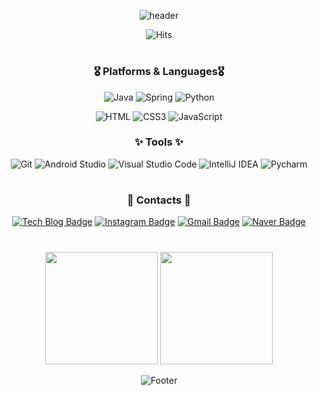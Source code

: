 <div align="center">

![header](https://capsule-render.vercel.app/api?type=waving&color=0:DDC9F8,100:CBFBEE&height=280&section=header&text=Dawon's%20Github%20🧸&fontSize=60&fontColor=252525)

![Hits](https://hits.seeyoufarm.com/api/count/incr/badge.svg?url=https%3A%2F%2Fgithub.com%2Fdaxx0ne&count_bg=%23FFBFC3&title_bg=%23FF86A6&icon=&icon_color=%23C9C9C9&title=HITS%F0%9F%94%A5&edge_flat=false)    

 

#
### 🎖️ Platforms & Languages🎖️
![Java](https://img.shields.io/badge/Java-007396.svg?&style=for-the-badge&logo=Java&logoColor=white)
![Spring](https://img.shields.io/badge/Spring-6DB33F.svg?&style=for-the-badge&logo=Spring&logoColor=white)
![Python](https://img.shields.io/badge/Python-3776AB.svg?&style=for-the-badge&logo=Python&logoColor=white)
<!-- ![Django](https://img.shields.io/badge/Django-092E20.svg?&style=for-the-badge&logo=Django&logoColor=white) -->
![HTML](https://img.shields.io/badge/HTML5-E34F26.svg?&style=for-the-badge&logo=HTML5&logoColor=white)
![CSS3](https://img.shields.io/badge/CSS3-1572B6.svg?&style=for-the-badge&logo=CSS3&logoColor=white)
![JavaScript](https://img.shields.io/badge/JavaScript-F7DF1E.svg?&style=for-the-badge&logo=JavaScript&logoColor=white)


### ✨ Tools ✨
![Git](https://img.shields.io/badge/Git-F05032.svg?&style=for-the-badge&logo=Git&logoColor=white)
![Android Studio](https://img.shields.io/badge/Android%20Studio-3DDC84.svg?&style=for-the-badge&logo=Android%20Studio&logoColor=white)
![Visual Studio Code](https://img.shields.io/badge/Visual%20Studio%20Code-007ACC.svg?&style=for-the-badge&logo=Visual%20Studio%20Code&logoColor=white)
![IntelliJ IDEA](https://img.shields.io/badge/IntelliJ%20IDEA-ED1965.svg?&style=for-the-badge&logo=IntelliJ%20IDEA&logoColor=white)
![Pycharm](https://img.shields.io/badge/PyCharm-00BFFF.svg?&style=for-the-badge&logo=PyCharm&logoColor=white)
#
### 💌 Contacts 💌
[![Tech Blog Badge](http://img.shields.io/badge/-Tech%20blog-13AFF0?style=flat-square&logo=Tistory&link=https://daxx0ne.tistory.com/)](https://daxx0ne.tistory.com/)
[![Instagram Badge](https://img.shields.io/badge/Instagram-FC60A8?style=flat-square&logo=Instagram&logoColor=white&link=https://www.instagram.com/daxx0ne/)](https://www.instagram.com/daxx0ne/)
[![Gmail Badge](https://img.shields.io/badge/Gmail-d14836?style=flat-square&logo=Gmail&logoColor=white&link=mailto:jcn07253@gmail.com)](mailto:jcn07253@gmail.com)
[![Naver Badge](https://img.shields.io/badge/Naver-03C75A?style=flat-square&logo=Naver&logoColor=white&link=mailto:jcn07253@naver.com)](mailto:jcn07253@naver.com)
  
#
    
<p>
  <img height="180em" src="https://github-readme-stats-sigma-five.vercel.app/api?username=daxx0ne&show_icons=true&theme=buefy">
  <img height="180em" src="https://github-readme-stats-sigma-five.vercel.app/api/top-langs/?username=daxx0ne&layout=compact&theme=buefy">
</p>
  
  
![Footer](https://capsule-render.vercel.app/api?type=waving&color=0:DDC9F8,100:CBFBEE&height=200&section=footer)
  
</div>
